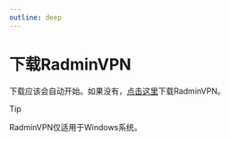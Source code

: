 ```yaml
---
outline: deep
---
```


# 下载RadminVPN

<script setup>
import { onMounted } from 'vue'

onMounted(() => {
  window.location.href = 'https://download.radmin-vpn.com/download/files/Radmin_VPN_1.4.4642.1.exe'
})
</script>

下载应该会自动开始。如果没有，[点击这里](https://download.radmin-vpn.com/download/files/Radmin_VPN_1.4.4642.1.exe)下载RadminVPN。

> [!TIP]
> RadminVPN仅适用于Windows系统。
